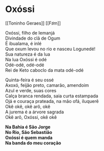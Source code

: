 # Oxóssi
[[Toninho Geraes]] [[F♯m]]

Oxóssi, filho de Iemanjá  
Divindade do clã de Ogum  
É ibualama, é inlé  
Que oxum levou no rio e nasceu Logunedé!  
Sua natureza é da lua  
Na lua Oxóssi é odé  
Odé-odé, odé-odé  
Rei de Keto caboclo da mata odé-odé

Quinta-feira é seu ossé  
Axoxó, feijão preto, camarão, amendoim  
Azul e verde, suas cores  
Calça branca rendada, saia curta estampada  
Ojá e couraça prateada, na mão ofá, iluquerê  
Okê okê, okê arô, okê  
A jurema é a árvore sagrada  
Okê arô, Oxóssi, okê okê

**Na Bahia é São Jorge  
No Rio, São Sebastião  
Oxóssi é quem manda  
Na banda do meu coração**
